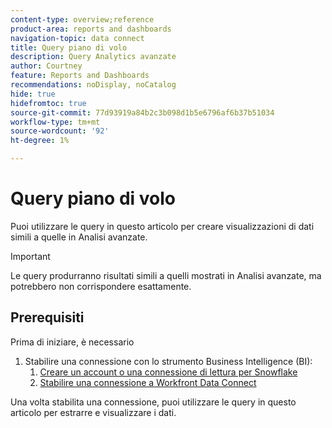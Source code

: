 ```yaml
---
content-type: overview;reference
product-area: reports and dashboards
navigation-topic: data connect
title: Query piano di volo
description: Query Analytics avanzate
author: Courtney
feature: Reports and Dashboards
recommendations: noDisplay, noCatalog
hide: true
hidefromtoc: true
source-git-commit: 77d93919a84b2c3b098d1b5e6796af6b37b51034
workflow-type: tm+mt
source-wordcount: '92'
ht-degree: 1%

---
```



# Query piano di volo

Puoi utilizzare le query in questo articolo per creare visualizzazioni di dati simili a quelle in Analisi avanzate.

>[!IMPORTANT]
>
>Le query produrranno risultati simili a quelli mostrati in Analisi avanzate, ma potrebbero non corrispondere esattamente.


## Prerequisiti

Prima di iniziare, è necessario

1. Stabilire una connessione con lo strumento Business Intelligence (BI):
   1. [Creare un account o una connessione di lettura per Snowflake](/help/quicksilver/reports-and-dashboards/data-lake/create-a-reader-account.md)
   1. [Stabilire una connessione a Workfront Data Connect](/help/quicksilver/reports-and-dashboards/data-lake/share-data-externally.md)

Una volta stabilita una connessione, puoi utilizzare le query in questo articolo per estrarre e visualizzare i dati.
